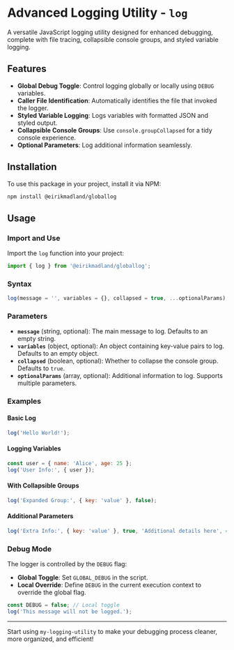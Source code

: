 
# Advanced Logging Utility - `log`

A versatile JavaScript logging utility designed for enhanced debugging, complete with file tracing, collapsible console groups, and styled variable logging.

## Features

- **Global Debug Toggle**: Control logging globally or locally using `DEBUG` variables.
- **Caller File Identification**: Automatically identifies the file that invoked the logger.
- **Styled Variable Logging**: Logs variables with formatted JSON and styled output.
- **Collapsible Console Groups**: Use `console.groupCollapsed` for a tidy console experience.
- **Optional Parameters**: Log additional information seamlessly.

## Installation

To use this package in your project, install it via NPM:

```bash
npm install @eirikmadland/globallog
```

## Usage

### Import and Use

Import the `log` function into your project:

```javascript
import { log } from '@eirikmadland/globallog';
```

### Syntax

```javascript
log(message = '', variables = {}, collapsed = true, ...optionalParams);
```

### Parameters

- **`message`** (string, optional): The main message to log. Defaults to an empty string.
- **`variables`** (object, optional): An object containing key-value pairs to log. Defaults to an empty object.
- **`collapsed`** (boolean, optional): Whether to collapse the console group. Defaults to `true`.
- **`optionalParams`** (array, optional): Additional information to log. Supports multiple parameters.

### Examples

#### Basic Log

```javascript
log('Hello World!');
```

#### Logging Variables

```javascript
const user = { name: 'Alice', age: 25 };
log('User Info:', { user });
```

#### With Collapsible Groups

```javascript
log('Expanded Group:', { key: 'value' }, false);
```

#### Additional Parameters

```javascript
log('Extra Info:', { key: 'value' }, true, 'Additional details here', 42);
```

### Debug Mode

The logger is controlled by the `DEBUG` flag:
- **Global Toggle**: Set `GLOBAL_DEBUG` in the script.
- **Local Override**: Define `DEBUG` in the current execution context to override the global flag.

```javascript
const DEBUG = false; // Local toggle
log('This message will not be logged.');
```

---

Start using `my-logging-utility` to make your debugging process cleaner, more organized, and efficient!
